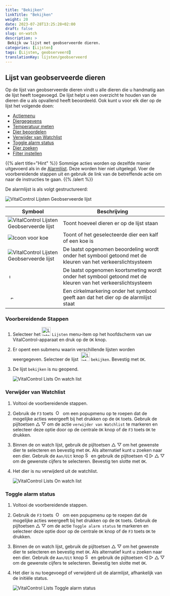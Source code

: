 ```yaml
---
title: "Bekijken"
linkTitle: "Bekijken"
weight: 20
date: 2023-07-28T13:25:28+02:00
draft: false
slug: on-watch
description: >
 Bekijk uw lijst met geobserveerde dieren.
categories: [Lijsten]
tags: [Lijsten, geobserveerd]
translationKey: lijsten/geobserveerd
---
```

## Lijst van geobserveerde dieren

Op de lijst van geobserveerde dieren vindt u alle dieren die u handmatig aan de lijst heeft toegevoegd. De lijst helpt u een overzicht te houden van de dieren die u als opvallend heeft beoordeeld. Ook kunt u voor elk dier op de lijst het volgende doen:

- [Actiemenu](/nl/docs/lists/alarm/#actiemenu)
- [Diergegevens](/nl/docs/lists/alarm/#dier-data)
- [Temperatuur meten](/nl/docs/lists/alarm/#temperatuur-meten)
- [Dier beoordelen](/nl/docs/lists/alarm/#dier-beoordelen)
- [Verwijder van Watchlist](#verwijder-van-watchlist)
- [Toggle alarm status](#toggle-alarm-status)
- [Dier zoeken](/nl/docs/lists/alarm/#dier-zoeken)
- [Filter instellen](/nl/docs/lists/alarm/#filter-zetten)

{{% alert title="Hint" %}}
Sommige acties worden op dezelfde manier uitgevoerd als in de [Alarmlijst](../alarm). Deze worden hier niet uitgelegd. Voer de voorbereidende stappen uit en gebruik de link van de betreffende actie om naar de instructies te gaan.
{{% /alert %}}

De alarmlijst is als volgt gestructureerd:

   ![VitalControl Lijsten Geobserveerde lijst](../images/onwatchstructure.png "Structuur van de Geobserveerde lijst")

|Symbool   | Beschrijving
|---------|-----
| ![VitalControl Lijsten Geobserveerde lijst](../images/kopf.png "Teller kuddegrootte") | Toont hoeveel dieren er op de lijst staan
| ![Icoon voor koe](../images/kopf2.png "Koeienkop") | Toont of het geselecteerde dier een kalf of een koe is
| ![VitalControl Lijsten Geobserveerde lijst](../images/auge.png "Beoordeling") | De laatst opgenomen beoordeling wordt onder het symbool getoond met de kleuren van het verkeerslichtsysteem
| &nbsp;<img src="/icons/actions/temperature.svg" width="12" align="bottom" alt="Lichaamstemperatuur" title="Lichaamstemperatuur" /> | De laatst opgenomen koortsmeting wordt onder het symbool getoond met de kleuren van het verkeerslichtsysteem
| &nbsp;&nbsp;<img src="/icons/header/alarm.svg" width="8" align="bottom" alt="Dier op alarm weergeven" title="Dier op alarm" /> | Een cirkelmarkering onder het symbool geeft aan dat het dier op de alarmlijst staat

### Voorbereidende Stappen

1. Selecteer het <img src="/icons/main/lists.svg" width="28" align="bottom" alt="Lists" /> `Lijsten` menu-item op het hoofdscherm van uw VitalControl-apparaat en druk op de `OK` knop.

2. Er opent een submenu waarin verschillende lijsten worden weergegeven. Selecteer de lijst &nbsp;<img src="/icons/lists/onwatch.svg" width="28" align="bottom" alt="List 'On watch'" /> `bekijken`. Bevestig met `OK`.

3. De lijst `bekijken` is nu geopend.

   ![VitalControl Lists On watch list](../images/firststeps2.png "Voorbereidende Stappen")

### Verwijder van Watchlist

1. Voltooi de voorbereidende stappen.

2. Gebruik de `F3` toets &nbsp;<img src="/icons/footer/open-popup.svg" width="15" align="bottom" alt="Open popup" />&nbsp; om een popupmenu op te roepen dat de mogelijke acties weergeeft bij het drukken op de `OK` toets. Gebruik de pijltoetsen △ ▽ om de actie `verwijder van Watchlist` te markeren en selecteer deze optie door op de centrale `OK` knop of de `F3` toets `OK` te drukken.

3. Binnen de on watch lijst, gebruik de pijltoetsen △ ▽ om het gewenste dier te selecteren en bevestig met `OK`. Als alternatief kunt u zoeken naar een dier. Gebruik de `Aan/Uit` knop <img src="/icons/footer/search.svg" width="15" align="bottom" alt="Search" /> en gebruik de pijltoetsen ◁ ▷ △ ▽ om de gewenste cijfers te selecteren. Bevestig ten slotte met `OK`.

4. Het dier is nu verwijderd uit de watchlist.

   ![VitalControl Lists On watch list](../images/remove.png "Verwijder van Watchlist")

### Toggle alarm status

1. Voltooi de voorbereidende stappen.

2. Gebruik de `F3` toets &nbsp;<img src="/icons/footer/open-popup.svg" width="15" align="bottom" alt="Open popup" />&nbsp; om een popupmenu op te roepen dat de mogelijke acties weergeeft bij het drukken op de `OK` toets. Gebruik de pijltoetsen △ ▽ om de actie `Toggle alarm status` te markeren en selecteer deze optie door op de centrale `OK` knop of de `F3` toets `OK` te drukken.

3. Binnen de on watch lijst, gebruik de pijltoetsen △ ▽ om het gewenste dier te selecteren en bevestig met `OK`. Als alternatief kunt u zoeken naar een dier. Gebruik de `Aan/Uit` knop <img src="/icons/footer/search.svg" width="15" align="bottom" alt="Search" /> en gebruik de pijltoetsen ◁ ▷ △ ▽ om de gewenste cijfers te selecteren. Bevestig ten slotte met `OK`.

4. Het dier is nu toegevoegd of verwijderd uit de alarmlijst, afhankelijk van de initiële status.

   ![VitalControl Lists Toggle alarm status](../images/alarmstatus.png "Toggle alarm status")
